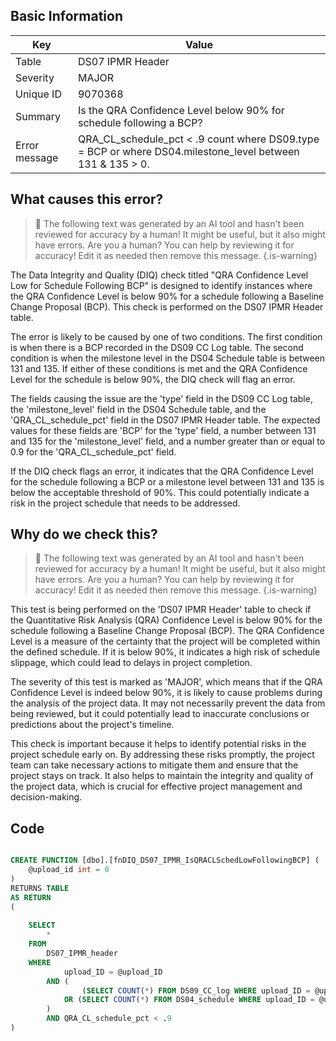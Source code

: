 ## Basic Information
| Key         | Value          |
|-------------|----------------|
| Table       | DS07 IPMR Header |
| Severity    | MAJOR |
| Unique ID   | 9070368   |
| Summary     | Is the QRA Confidence Level below 90% for schedule following a BCP? |
| Error message | QRA_CL_schedule_pct < .9 count where DS09.type = BCP or where DS04.milestone_level between 131 & 135 > 0. |

## What causes this error?

> :robot: The following text was generated by an AI tool and hasn't been reviewed for accuracy by a human! It might be useful, but it also might have errors. Are you a human? You can help by reviewing it for accuracy! Edit it as needed then remove this message.
{.is-warning}

The Data Integrity and Quality (DIQ) check titled "QRA Confidence Level Low for Schedule Following BCP" is designed to identify instances where the QRA Confidence Level is below 90% for a schedule following a Baseline Change Proposal (BCP). This check is performed on the DS07 IPMR Header table.

The error is likely to be caused by one of two conditions. The first condition is when there is a BCP recorded in the DS09 CC Log table. The second condition is when the milestone level in the DS04 Schedule table is between 131 and 135. If either of these conditions is met and the QRA Confidence Level for the schedule is below 90%, the DIQ check will flag an error.

The fields causing the issue are the 'type' field in the DS09 CC Log table, the 'milestone_level' field in the DS04 Schedule table, and the 'QRA_CL_schedule_pct' field in the DS07 IPMR Header table. The expected values for these fields are 'BCP' for the 'type' field, a number between 131 and 135 for the 'milestone_level' field, and a number greater than or equal to 0.9 for the 'QRA_CL_schedule_pct' field. 

If the DIQ check flags an error, it indicates that the QRA Confidence Level for the schedule following a BCP or a milestone level between 131 and 135 is below the acceptable threshold of 90%. This could potentially indicate a risk in the project schedule that needs to be addressed.
## Why do we check this?

> :robot: The following text was generated by an AI tool and hasn't been reviewed for accuracy by a human! It might be useful, but it also might have errors. Are you a human? You can help by reviewing it for accuracy! Edit it as needed then remove this message.
{.is-warning}

This test is being performed on the 'DS07 IPMR Header' table to check if the Quantitative Risk Analysis (QRA) Confidence Level is below 90% for the schedule following a Baseline Change Proposal (BCP). The QRA Confidence Level is a measure of the certainty that the project will be completed within the defined schedule. If it is below 90%, it indicates a high risk of schedule slippage, which could lead to delays in project completion.

The severity of this test is marked as 'MAJOR', which means that if the QRA Confidence Level is indeed below 90%, it is likely to cause problems during the analysis of the project data. It may not necessarily prevent the data from being reviewed, but it could potentially lead to inaccurate conclusions or predictions about the project's timeline.

This check is important because it helps to identify potential risks in the project schedule early on. By addressing these risks promptly, the project team can take necessary actions to mitigate them and ensure that the project stays on track. It also helps to maintain the integrity and quality of the project data, which is crucial for effective project management and decision-making.
## Code

```sql

CREATE FUNCTION [dbo].[fnDIQ_DS07_IPMR_IsQRACLSchedLowFollowingBCP] (
	@upload_id int = 0
)
RETURNS TABLE
AS RETURN
(
	
	SELECT 
		*
	FROM
		DS07_IPMR_header
	WHERE
			upload_ID = @upload_ID
		AND (
				(SELECT COUNT(*) FROM DS09_CC_log WHERE upload_ID = @upload_ID AND type = 'BCP') > 0
			OR (SELECT COUNT(*) FROM DS04_schedule WHERE upload_ID = @upload_id AND milestone_level BETWEEN 131 AND 135) > 0
		)
		AND QRA_CL_schedule_pct < .9
)
```
